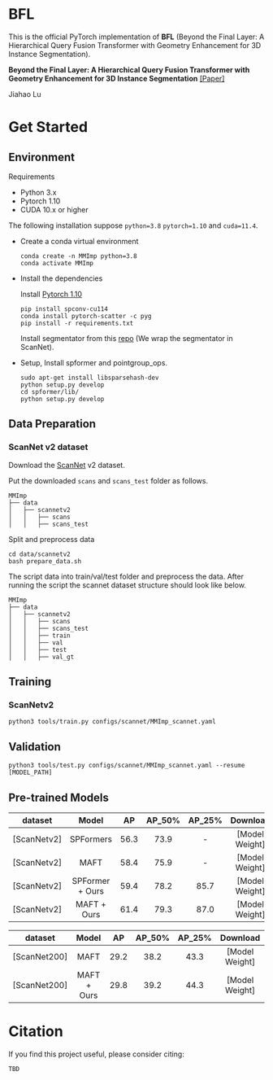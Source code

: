 # BFL
This is the official PyTorch implementation of **BFL** (Beyond the Final Layer: A Hierarchical Query Fusion Transformer with Geometry Enhancement for 3D Instance Segmentation).

**Beyond the Final Layer: A Hierarchical Query Fusion Transformer with Geometry Enhancement for 3D Instance Segmentation** [\[Paper\]](TBD)

Jiahao Lu

# Get Started

## Environment

Requirements

- Python 3.x
- Pytorch 1.10
- CUDA 10.x or higher

The following installation suppose `python=3.8` `pytorch=1.10` and `cuda=11.4`.

- Create a conda virtual environment

  ```
  conda create -n MMImp python=3.8
  conda activate MMImp
  ```

- Install the dependencies

  Install [Pytorch 1.10](https://pytorch.org/)

  ```
  pip install spconv-cu114
  conda install pytorch-scatter -c pyg
  pip install -r requirements.txt
  ```

  Install segmentator from this [repo](https://github.com/Karbo123/segmentator) (We wrap the segmentator in ScanNet).

- Setup, Install spformer and pointgroup_ops.

  ```
  sudo apt-get install libsparsehash-dev
  python setup.py develop
  cd spformer/lib/
  python setup.py develop
  ```

## Data Preparation

### ScanNet v2 dataset

Download the [ScanNet](http://www.scan-net.org/) v2 dataset.

Put the downloaded `scans` and `scans_test` folder as follows.

```
MMImp
├── data
│   ├── scannetv2
│   │   ├── scans
│   │   ├── scans_test
```

Split and preprocess data

```
cd data/scannetv2
bash prepare_data.sh
```

The script data into train/val/test folder and preprocess the data. After running the script the scannet dataset structure should look like below.

```
MMImp
├── data
│   ├── scannetv2
│   │   ├── scans
│   │   ├── scans_test
│   │   ├── train
│   │   ├── val
│   │   ├── test
│   │   ├── val_gt
```
## Training

### ScanNetv2
```
python3 tools/train.py configs/scannet/MMImp_scannet.yaml
```

## Validation
```
python3 tools/test.py configs/scannet/MMImp_scannet.yaml --resume [MODEL_PATH]
```
## Pre-trained Models


| dataset | Model | AP | AP_50% | AP_25% |  Download  |
|---------------|:----:|:----:|:----:|:----:|:-----------:|
| [ScanNetv2] | SPFormers | 56.3 | 73.9 | - | [Model Weight] |
| [ScanNetv2] | MAFT | 58.4 | 75.9 | - | [Model Weight] |
| [ScanNetv2] | SPFormer + Ours | 59.4 | 78.2 | 85.7 | [Model Weight] |
| [ScanNetv2] | MAFT + Ours | 61.4 | 79.3 | 87.0 | [Model Weight] |

| dataset | Model | AP | AP_50% | AP_25% |  Download  |
|---------------|:----:|:----:|:----:|:----:|:-----------:|
| [ScanNet200] | MAFT | 29.2 | 38.2 | 43.3 | [Model Weight] |
| [ScanNet200] | MAFT + Ours | 29.8 | 39.2 | 44.3 | [Model Weight] |
		

# Citation
If you find this project useful, please consider citing:

```
TBD
```
